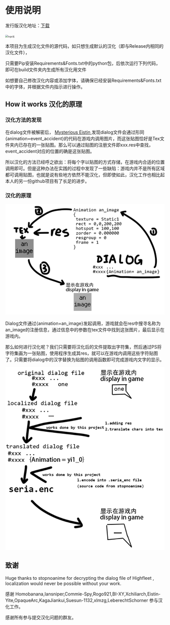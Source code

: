 # 使用说明

发行版汉化地址：[下载](https://github.com/Xchiliarch/Highfleet_chinese_work/releases)

<img src="https://raw.githubusercontent.com/Xchiliarch/Xchiliarch_Image_Host/master/logo%E9%95%BF.png" alt="logo长" style="zoom:50%;" />

本项目为生成汉化文件的源代码，如只想生成默认的汉化（即与Release内相同的汉化文件），

只需要Pip安装Requirements&Fonts.txt中的python包，后依次运行下列代码，即可在build文件夹内生成所有汉化用文件

如想要自己修改汉化内容或添加字体，请确保已经安装Requirements&Fonts.txt中的字体，并根据文件内指示进行操作。



## How it works 汉化的原理

### 汉化方法的发现

在dialog文件被解密后， [Mysterious Eistin ](https://steamcommunity.com/id/TheRealEve/myworkshopfiles/?section=guides&appid=1434950) 发现dialog文件会通过形同{animation=event_accident}的代码在游戏内调用图片，而这张贴图恰好是Tex文件夹内已存在的一张贴图。那么可以通过贴图的注册文件即xxx.res中查找，event_accident对应的位置的确是这张贴图。

所以汉化的方法已经呼之欲出：将每个字以贴图的方式存储，在游戏内合适的位置调用即可。但是这种办法在实践的过程中发现了一些缺陷：游戏内并不是所有区域都可调用贴图，也就是说有些地方依然不能汉化，但即使如此，汉化工作也相比起本人的另一份github项目有了长足的进步。

### 汉化的原理

![image-20221031174112004](https://github.com/Xchiliarch/Xchiliarch_Image_Host/blob/master/image-20221031174112004.png)



Dialog文件通过{animation=an_image}发起调用，游戏就会在res中搜寻名称为an_image的注册信息，通过信息中的参数在tex文件中找到这张图片，最后显示在游戏内。

那么如何进行汉化呢？我们只需要将汉化后的文件提取出字符集，然后通过PS将字符集画为一张贴图，使用程序生成其res，就可以在游戏内调用这些字符贴图了。只需要将dialog中的汉字替换为贴图的调用函数即可完成游戏内文字的显示。

![image-20221031180439226](https://github.com/Xchiliarch/Xchiliarch_Image_Host/blob/master/image-20221031180439226.png)







## 致谢

Huge thanks to stopnoanime for decrypting the dialog file of Highfleet , localization would never be possible without your work.

感谢 Homobanana,Iansniper,Commie-Spy,Rogo921,BI-XY,Xchiliarch,Eistin-Yite,OpaqueArc,KagaJiankui,Suesun-1132,xlmzg,LeberechtSchorner 参与汉化工作。



感谢所有参与提交汉化问题的群友。



